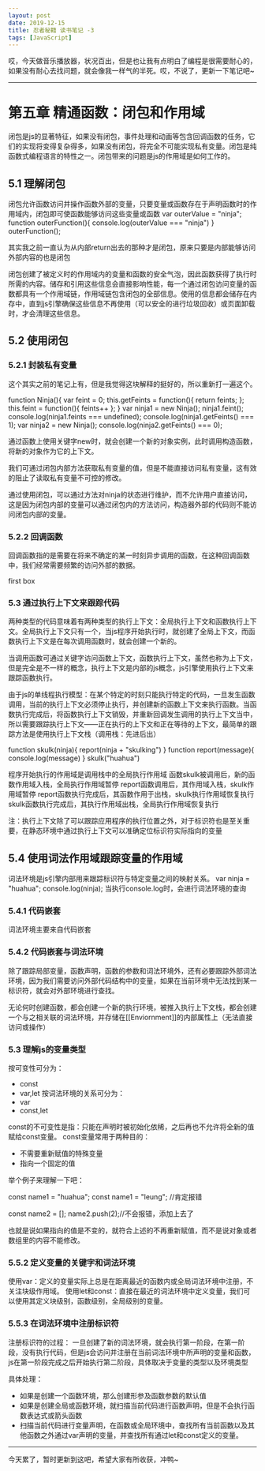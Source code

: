```yaml
---
layout: post
date: 2019-12-15
title: 忍者秘籍 读书笔记 -3
tags: [JavaScript]
---
```


哎，今天做音乐播放器，状况百出，但是也让我有点明白了编程是很需要耐心的，如果没有耐心去找问题，就会像我一样气的半死。哎，不说了，更新一下笔记吧~

---

# 第五章 精通函数：闭包和作用域

闭包是js的显著特征，如果没有闭包，事件处理和动画等包含回调函数的任务，它们的实现将变得复杂得多，如果没有闭包，将完全不可能实现私有变量。闭包是纯函数式编程语言的特性之一。闭包带来的问题是js的作用域是如何工作的。

## 5.1 理解闭包

闭包允许函数访问并操作函数外部的变量，只要变量或函数存在于声明函数时的作用域内，闭包即可使函数能够访问这些变量或函数
var outerValue = "ninja";
function outerFunction(){
    console.log(outerValue === "ninja")
}
outerFunction();

其实我之前一直认为从内部return出去的那种才是闭包，原来只要是内部能够访问外部内容的也是闭包

闭包创建了被定义时的作用域内的变量和函数的安全气泡，因此函数获得了执行时所需的内容。储存和引用这些信息会直接影响性能，每一个通过闭包访问变量的函数都具有一个作用域链，作用域链包含闭包的全部信息。使用的信息都会储存在内存中，直到js引擎确保这些信息不再使用（可以安全的进行垃圾回收）或页面卸载时，才会清理这些信息。


## 5.2 使用闭包

### 5.2.1 封装私有变量

这个其实之前的笔记上有，但是我觉得这块解释的挺好的，所以重新打一遍这个。

function Ninja(){
    var feint = 0;
    this.getFeints = function(){
        return feints;
    };
    this.feint = function(){
        feints++
    };
}
var ninja1 = new Ninja();
ninja1.feint();
console.log(ninja1.feints === undefined);
console.log(ninja1.getFeints() === 1);
var ninja2 = new Ninja();
console.log(ninja2.getFeints() === 0);

通过函数上使用关键字new时，就会创建一个新的对象实例，此时调用构造函数，将新的对象作为它的上下文。

我们可通过闭包内部方法获取私有变量的值，但是不能直接访问私有变量，这有效的阻止了读取私有变量不可控的修改。

通过使用闭包，可以通过方法对ninja的状态进行维护，而不允许用户直接访问，这是因为闭包内部的变量可以通过闭包内的方法访问，构造器外部的代码则不能访问闭包内部的变量。

### 5.2.2 回调函数

回调函数指的是需要在将来不确定的某一时刻异步调用的函数，在这种回调函数中，我们经常需要频繁的访问外部的数据。

<div id="box1">first box</div>
<script>
function animationIt(elementId){
var elem = document.getElementById(ElementId)
var tick = {};
var timer = setInterval(function(){
    if(tick<100){
        elem.style.left = elem.style.top = tick + "px";
        tick++
    }
    else{
        cleanInterval(timer);
        console.log(tick === 1000);
        console.log(elem);
        console.log(timer)
    }
},10)
}
animationIt("box1");
</script>


### 5.3 通过执行上下文来跟踪代码

两种类型的代码意味着有两种类型的执行上下文：全局执行上下文和函数执行上下文。全局执行上下文只有一个，当js程序开始执行时，就创建了全局上下文，而函数执行上下文是在每次调用函数时，就会创建一个新的。

当调用函数可通过关键字访问函数上下文，函数执行上下文，虽然也称为上下文，但是完全是不一样的概念，执行上下文是内部的js概念，js引擎使用执行上下文来跟踪函数执行。

由于js的单线程执行模型：在某个特定的时刻只能执行特定的代码，一旦发生函数调用，当前的执行上下文必须停止执行，并创建新的函数上下文来执行函数。当函数执行完成后，将函数执行上下文销毁，并重新回调发生调用的执行上下文当中，所以需要跟踪执行上下文——正在执行的上下文和正在等待的上下文，最简单的跟踪方法是使用执行上下文栈（调用栈：先进后出）

function skulk(ninja){
    report(ninja + "skulking")
}
function report(message){
    console.log(message)
}
skulk("huahua")


程序开始执行的作用域是调用栈中的全局执行作用域
函数skulk被调用后，新的函数作用域入栈，全局执行作用域暂停
report函数调用后，其作用域入栈，skulk作用域暂停
report函数执行完成后，其函数作用于出栈，skulk执行作用域恢复执行
skulk函数执行完成后，其执行作用域出栈，全局执行作用域恢复执行

注：执行上下文除了可以跟踪应用程序的执行位置之外，对于标识符也是至关重要，在静态环境中通过执行上下文可以准确定位标识符实际指向的变量


## 5.4 使用词法作用域跟踪变量的作用域

词法环境是js引擎内部用来跟踪标识符与特定变量之间的映射关系。
var ninja = "huahua";
console.log(ninja);
当执行console.log时，会进行词法环境的查询

### 5.4.1 代码嵌套

词法环境主要来自代码嵌套

### 5.4.2 代码嵌套与词法环境

除了跟踪局部变量，函数声明，函数的参数和词法环境外，还有必要跟踪外部词法环境，因为我们需要访问外部代码结构中的变量，如果在当前环境中无法找到某一标识符，就会对外部环境进行查找。

无论何时创建函数，都会创建一个新的执行环境，被推入执行上下文栈，都会创建一个与之相关联的词法环境，并存储在[[Enviornment]]的内部属性上（无法直接访问或操作）

### 5.3 理解js的变量类型
按可变性可分为：
- const
- var,let
按词法环境的关系可分为：
- var 
- const,let

const的不可变性是指：只能在声明时被初始化依稀，之后再也不允许将全新的值赋给const变量。
const变量常用于两种目的：
- 不需要重新赋值的特殊变量
- 指向一个固定的值

举个例子来理解一下吧：

const name1 = "huahua";
const name1 = "leung"; //肯定报错

const name2 = [];
name2.push(2);//不会报错，添加上去了


也就是说如果指向的值是不变的，就符合上述的不再重新赋值，而不是说对象或者数组里的内容不能修改。

### 5.5.2 定义变量的关键字和词法环境

使用var：定义的变量实际上总是在距离最近的函数内或全局词法环境中注册，不关注块级作用域。
使用let和const：直接在最近的词法环境中定义变量，我们可以使用其定义块级别，函数级别，全局级别的变量。

### 5.5.3 在词法环境中注册标识符

注册标识符的过程：
一旦创建了新的词法环境，就会执行第一阶段，在第一阶段，没有执行代码，但是js会访问并注册在当前词法环境中所声明的变量和函数，js在第一阶段完成之后开始执行第二阶段，具体取决于变量的类型以及环境类型

具体处理：
- 如果是创建一个函数环境，那么创建形参及函数参数的默认值
- 如果是创建全局或函数环境，就扫描当前代码进行函数声明，但是不会执行函数表达式或箭头函数
- 扫描当前代码进行变量声明，在函数或全局环境中，查找所有当前函数以及其他函数之外通过var声明的变量，并查找所有通过let和const定义的变量。

-----
今天累了，暂时更新到这吧，希望大家有所收获，冲鸭~